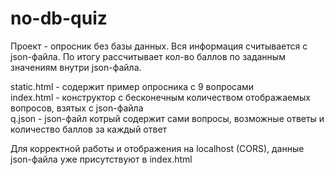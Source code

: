 # no-db-quiz

Проект - опросник без базы данных.
Вся информация считывается с json-файла. По итогу рассчитывает кол-во баллов по заданным значениям внутри json-файла.

static.html - содержит пример опросника с 9 вопросами</br>
index.html - конструктор с бесконечным количеством отображаемых вопросов, взятых с json-файла</br>
q.json - json-файл котрый содержит сами вопросы, возможные ответы и количество баллов за каждый ответ</br>

Для корректной работы и отображения на localhost (CORS), данные json-файла уже присутствуют в index.html
